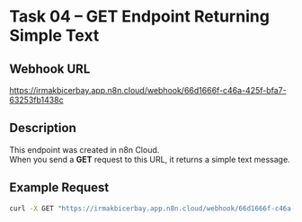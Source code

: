# Task 04 – GET Endpoint Returning Simple Text

## Webhook URL
https://irmakbicerbay.app.n8n.cloud/webhook/66d1666f-c46a-425f-bfa7-63253fb1438c

## Description
This endpoint was created in n8n Cloud.  
When you send a **GET** request to this URL, it returns a simple text message.

## Example Request
```bash
curl -X GET "https://irmakbicerbay.app.n8n.cloud/webhook/66d1666f-c46a-425f-bfa7-63253fb1438c"
